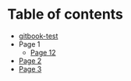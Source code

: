 # Table of contents

* [gitbook-test](README.md)
* Page 1
  * [Page 12](page-1/page-12.md)
* [Page 2](page-2.md)
* [Page 3](page-3.md)

